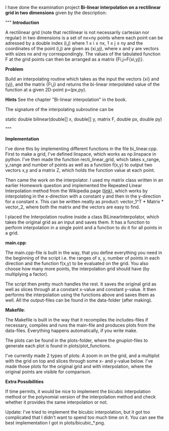 I have done the examination project <strong>Bi-linear interpolation on a rectilinear grid in two dimensions</strong> given by the description:

"""
<strong>Introduction</strong>

A rectilinear grid (note that rectilinear is not necessarily cartesian nor regular) in two dimensions is a set of nx×ny points where each point can be adressed by a double index (i,j) where 1 ≤ i ≤ nx, 1 ≤ j ≤ ny and the coordinates of the point (i,j) are given as (xi,yj), where x and y are vectors with sizes nx and ny correspondingly. The values of the tabulated function F at the grid points can then be arranged as a matrix {Fi,j=F(xi,yj)}.

<strong>Problem</strong>

Build an interpolating routine which takes as the input the vectors {xi} and {yj}, and the matrix {Fi,j} and returns the bi-linear interpolated value of the function at a given 2D-point p=(px,py).

<strong>Hints</strong>
See the chapter "Bi-linear interpolation" in the book.

The signature of the interpolating subroutine can be

static double bilinear(double[] x, double[] y, matrix F, double px, double py)<br>

"""


<strong>Implementation</strong>

I've done this by implementing different functions in the file bi_linear.cpp. First to make a grid, I've defined linspace, which works as np.linspace in python. I've then made the function recti_linear_grid, which takes x_range, y_range and number of points as well as a function f(x,y) to output two vectors x,y and a matrix Z, which holds the function value at each point.

Then came the work on the interpolator. I used my matrix class written in an earlier Homework question and implemented the Repeated Linear Interpolation method from the Wikipedia page (<a href="https://en.wikipedia.org/wiki/Bilinear_interpolation#Repeated_linear_interpolation">link</a>), which works by interpolating in the x-direction with a constant y and then in the y-direction for a constant x. This can be written neatly as product: vector_1^T * Matrix * vector_2, where both the matrix and the vectors are easy to find.

I placed the Interpolation routine inside a class BiLinearInterpolator, which takes the original grid as an input and saves them. It has a function to perform interpolation in a single point and a function to do it for all points in a grid.

<strong>main.cpp</strong>:

The main.cpp-file is built in the way, that you define everything you need in the beginning of the script i.e. the ranges of x, y, number of points in each direction and the function f(x,y) to be evaluated on the grid. You also choose how many more points, the interpolation grid should have (by multiplying a factor).

The script then pretty much handles the rest. It saves the original grid as well as slices through at a constant x-value and constant y-value. It then performs the interpolation using the functions above and saves them as well. All the output-files can be found in the data-folder (after making).

<strong>Makefile</strong>:

The Makefile is built in the way that it recompiles the includes-files if necessary, compiles and runs the main-file and produces plots from the data-files. Everything happens automatically, if you write make. 

The plots can be found in the plots-folder, where the gnuplot-files to generate each plot is found in plots/plot_functions. 

I've currently made 2 types of plots: A zoom in on the grid, and a multiplot with the grid on top and slices through some x- and y-value below. I've made those plots for the original grid and with interpolation, where the original points are visible for comparison.

<strong>Extra Possibilities</strong>

If time permits, it would be nice to implement the bicubic interpolation method or the polynomial version of the interpolation method and check whether it provides the same interpolation or not.

Update: I've tried to implement the bicubic interpolation, but it got too complicated that I didn't want to spend too much time on it. You can see the best implementation I got in plots/bicubic_*.png.
